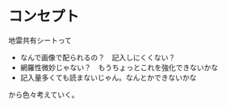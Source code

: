 # コンセプト

地雷共有シートって

* なんで画像で配られるの？　記入しにくくない？
* 網羅性微妙じゃない？　もうちょっとこれを強化できないかな
* 記入量多くても読まないじゃん。なんとかできないかな

から色々考えていく。
